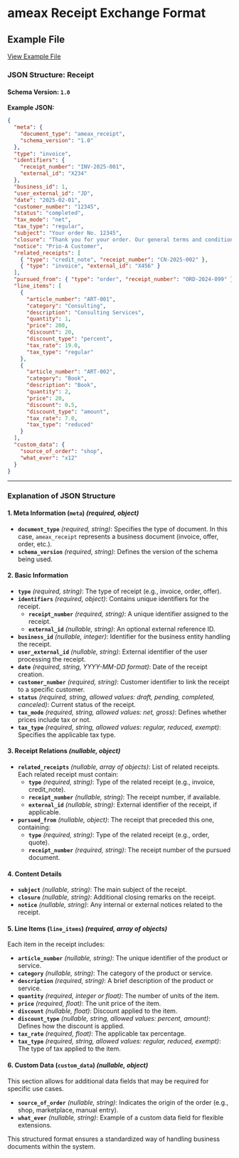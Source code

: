 # ameax Receipt Exchange Format

## Example File
[View Example File](../examples/ameax_receipt.json)

### **JSON Structure: Receipt**

#### **Schema Version:** `1.0`

**Example JSON:**
```json
{
  "meta": {
    "document_type": "ameax_receipt",
    "schema_version": "1.0"
  },
  "type": "invoice",
  "identifiers": {
    "receipt_number": "INV-2025-001",
    "external_id": "X234"
  },
  "business_id": 1,
  "user_external_id": "JD",
  "date": "2025-02-01",
  "customer_number": "12345",
  "status": "completed",
  "tax_mode": "net",
  "tax_type": "regular",
  "subject": "Your order No. 12345",
  "closure": "Thank you for your order. Our general terms and conditions apply.",
  "notice": "Prio-A Customer",
  "related_receipts": [
    { "type": "credit_note", "receipt_number": "CN-2025-002" },
    { "type": "invoice", "external_id": "X456" }
  ],
  "pursued_from": { "type": "order", "receipt_number": "ORD-2024-099" },
  "line_items": [
    {
      "article_number": "ART-001",
      "category": "Consulting",
      "description": "Consulting Services",
      "quantity": 1,
      "price": 200,
      "discount": 20,
      "discount_type": "percent",
      "tax_rate": 19.0,
      "tax_type": "regular"
    },
    {
      "article_number": "ART-002",
      "category": "Book",
      "description": "Book",
      "quantity": 2,
      "price": 20,
      "discount": 0.5,
      "discount_type": "amount",
      "tax_rate": 7.0,
      "tax_type": "reduced"
    }
  ],
  "custom_data": {
    "source_of_order": "shop",
    "what_ever": "x12"
  }
}
```

---

### **Explanation of JSON Structure**

#### **1. Meta Information (`meta`)** *(required, object)*
- **`document_type`** *(required, string)*: Specifies the type of document. In this case, `ameax_receipt` represents a business document (invoice, offer, order, etc.).
- **`schema_version`** *(required, string)*: Defines the version of the schema being used.

#### **2. Basic Information**
- **`type`** *(required, string)*: The type of receipt (e.g., invoice, order, offer).
- **`identifiers`** *(required, object)*: Contains unique identifiers for the receipt.
    - **`receipt_number`** *(required, string)*: A unique identifier assigned to the receipt.
    - **`external_id`** *(nullable, string)*: An optional external reference ID.
- **`business_id`** *(nullable, integer)*: Identifier for the business entity handling the receipt.
- **`user_external_id`** *(nullable, string)*: External identifier of the user processing the receipt.
- **`date`** *(required, string, YYYY-MM-DD format)*: Date of the receipt creation.
- **`customer_number`** *(required, string)*: Customer identifier to link the receipt to a specific customer.
- **`status`** *(required, string, allowed values: draft, pending, completed, canceled)*: Current status of the receipt.
- **`tax_mode`** *(required, string, allowed values: net, gross)*: Defines whether prices include tax or not.
- **`tax_type`** *(required, string, allowed values: regular, reduced, exempt)*: Specifies the applicable tax type.


#### **3. Receipt Relations** *(nullable, object)*
- **`related_receipts`** *(nullable, array of objects)*: List of related receipts. Each related receipt must contain:
    - **`type`** *(required, string)*: Type of the related receipt (e.g., invoice, credit_note).
    - **`receipt_number`** *(nullable, string)*: The receipt number, if available.
    - **`external_id`** *(nullable, string)*: External identifier of the receipt, if applicable.
- **`pursued_from`** *(nullable, object)*: The receipt that preceded this one, containing:
    - **`type`** *(required, string)*: Type of the related receipt (e.g., order, quote).
    - **`receipt_number`** *(required, string)*: The receipt number of the pursued document.

#### **4. Content Details**
- **`subject`** *(nullable, string)*: The main subject of the receipt.
- **`closure`** *(nullable, string)*: Additional closing remarks on the receipt.
- **`notice`** *(nullable, string)*: Any internal or external notices related to the receipt.

#### **5. Line Items (`line_items`)** *(required, array of objects)*
Each item in the receipt includes:

- **`article_number`** *(nullable, string)*: The unique identifier of the product or service.
- **`category`** *(nullable, string)*: The category of the product or service.
- **`description`** *(required, string)*: A brief description of the product or service.
- **`quantity`** *(required, integer or float)*: The number of units of the item.
- **`price`** *(required, float)*: The unit price of the item.
- **`discount`** *(nullable, float)*: Discount applied to the item.
- **`discount_type`** *(nullable, string, allowed values: percent, amount)*: Defines how the discount is applied.
- **`tax_rate`** *(required, float)*: The applicable tax percentage.
- **`tax_type`** *(required, string, allowed values: regular, reduced, exempt)*: The type of tax applied to the item.

#### **6. Custom Data (`custom_data`)** *(nullable, object)*
This section allows for additional data fields that may be required for specific use cases.

- **`source_of_order`** *(nullable, string)*: Indicates the origin of the order (e.g., shop, marketplace, manual entry).
- **`what_ever`** *(nullable, string)*: Example of a custom data field for flexible extensions.

This structured format ensures a standardized way of handling business documents within the system.
